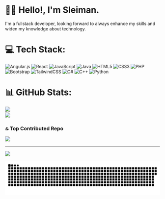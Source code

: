 # 👋🏻 Hello!, I'm Sleiman.
I'm a fullstack developer, looking forward to always enhance my skills and widen my knowledge about technology.


# 💻 Tech Stack:
![Angular.js](https://img.shields.io/badge/angular.js-%23E23237.svg?style=for-the-badge&logo=angularjs&logoColor=white) ![React](https://img.shields.io/badge/react-%2320232a.svg?style=for-the-badge&logo=react&logoColor=%2361DAFB) ![JavaScript](https://img.shields.io/badge/javascript-%23323330.svg?style=for-the-badge&logo=javascript&logoColor=%23F7DF1E) ![Java](https://img.shields.io/badge/java-%23ED8B00.svg?style=for-the-badge&logo=openjdk&logoColor=white) ![HTML5](https://img.shields.io/badge/html5-%23E34F26.svg?style=for-the-badge&logo=html5&logoColor=white) ![CSS3](https://img.shields.io/badge/css3-%231572B6.svg?style=for-the-badge&logo=css3&logoColor=white) ![PHP](https://img.shields.io/badge/php-%23777BB4.svg?style=for-the-badge&logo=php&logoColor=white) ![Bootstrap](https://img.shields.io/badge/bootstrap-%238511FA.svg?style=for-the-badge&logo=bootstrap&logoColor=white) ![TailwindCSS](https://img.shields.io/badge/tailwindcss-%2338B2AC.svg?style=for-the-badge&logo=tailwind-css&logoColor=white) ![C#](https://img.shields.io/badge/c%23-%23239120.svg?style=for-the-badge&logo=csharp&logoColor=white) ![C++](https://img.shields.io/badge/c++-%2300599C.svg?style=for-the-badge&logo=c%2B%2B&logoColor=white) ![Python](https://img.shields.io/badge/python-3670A0?style=for-the-badge&logo=python&logoColor=ffdd54)
# 📊 GitHub Stats:
![](https://github-readme-stats.vercel.app/api?username=sleiman-elyahfoufi&theme=dark&hide_border=false&include_all_commits=false&count_private=false)<br/>
![](https://github-readme-streak-stats.herokuapp.com/?user=sleiman-elyahfoufi&theme=dark&hide_border=false)<br/>


### 🔝 Top Contributed Repo
![](https://github-contributor-stats.vercel.app/api?username=sleiman-elyahfoufi&limit=5&theme=dark&combine_all_yearly_contributions=true)

---
[![](https://visitcount.itsvg.in/api?id=sleiman-elyahfoufi&icon=0&color=0)](https://visitcount.itsvg.in)

<!-- Proudly created with GPRM ( https://gprm.itsvg.in ) -->
<picture>
  <source media="(prefers-color-scheme: dark)" srcset="https://raw.githubusercontent.com/sleiman-elyahfoufi/sleiman-elyahfoufi/output/github-snake-dark.svg" />
  <source media="(prefers-color-scheme: light)" srcset="https://raw.githubusercontent.com/sleiman-elyahfoufi/sleiman-elyahfoufi/output/github-snake.svg" />
  <img alt="github-snake" src="https://raw.githubusercontent.com/sleiman-elyahfoufi/sleiman-elyahfoufi/output/github-snake.svg" />
</picture>
